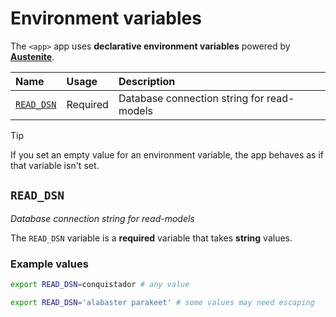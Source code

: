 # Environment variables

The `<app>` app uses **declarative environment variables** powered by
**[Austenite]**.

[austenite]: https://github.com/ezzatron/austenite

| Name                    | Usage    | Description                                |
| :---------------------- | :------- | :----------------------------------------- |
| [`READ_DSN`](#READ_DSN) | Required | Database connection string for read-models |

> [!TIP]
> If you set an empty value for an environment variable, the app behaves as if
> that variable isn't set.

## `READ_DSN`

_Database connection string for read-models_

The `READ_DSN` variable is a **required** variable
that takes **string** values.

### Example values

```sh
export READ_DSN=conquistador # any value
```

```sh
export READ_DSN='alabaster parakeet' # some values may need escaping
```
